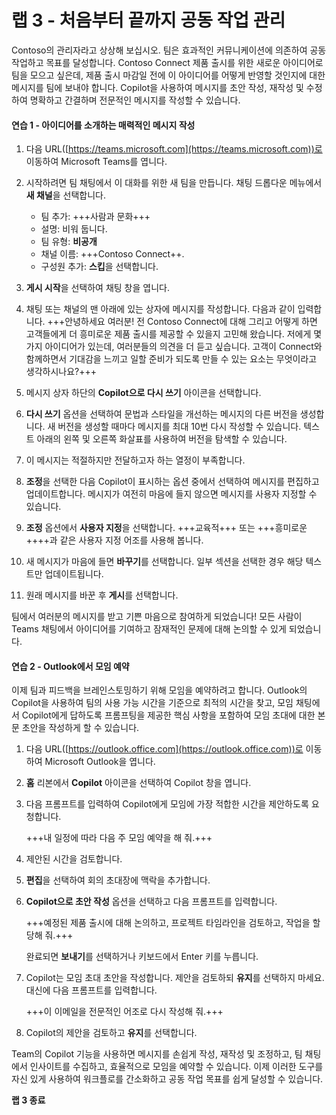 # 랩 3 - 처음부터 끝까지 공동 작업 관리

Contoso의 관리자라고 상상해 보십시오. 팀은 효과적인 커뮤니케이션에 의존하여 공동 작업하고 목표를 달성합니다. Contoso Connect 제품 출시를 위한 새로운 아이디어로 팀을 모으고 싶은데, 제품 출시 마감일 전에 이 아이디어를 어떻게 반영할 것인지에 대한 메시지를 팀에 보내야 합니다. Copilot을 사용하여 메시지를 초안 작성, 재작성 및 수정하여 명확하고 간결하며 전문적인 메시지를 작성할 수 있습니다.

#### 연습 1 - 아이디어를 소개하는 매력적인 메시지 작성

1. 다음 URL([https://teams.microsoft.com](https://teams.microsoft.com))로 이동하여 Microsoft Teams를 엽니다.

1. 시작하려면 팀 채팅에서 이 대화를 위한 새 팀을 만듭니다. 채팅 드롭다운 메뉴에서 **새 채널**을 선택합니다.

    - 팀 추가: +++사람과 문화+++
    - 설명: 비워 둡니다.
    - 팀 유형: **비공개**
    - 채널 이름: +++Contoso Connect++.
    - 구성원 추가: **스킵**을 선택합니다.

1. **게시 시작**을 선택하여 채팅 창을 엽니다.

1. 채팅 또는 채널의 맨 아래에 있는 상자에 메시지를 작성합니다. 다음과 같이 입력합니다. +++안녕하세요 여러분! 전 Contoso Connect에 대해 그리고 어떻게 하면 고객들에게 더 흥미로운 제품 출시를 제공할 수 있을지 고민해 왔습니다. 저에게 몇 가지 아이디어가 있는데, 여러분들의 의견을 더 듣고 싶습니다. 고객이 Connect와 함께하면서 기대감을 느끼고 일할 준비가 되도록 만들 수 있는 요소는 무엇이라고 생각하시나요?+++

1. 메시지 상자 하단의 **Copilot으로 다시 쓰기** 아이콘을 선택합니다.

1. **다시 쓰기** 옵션을 선택하여 문법과 스타일을 개선하는 메시지의 다른 버전을 생성합니다. 새 버전을 생성할 때마다 메시지를 최대 10번 다시 작성할 수 있습니다. 텍스트 아래의 왼쪽 및 오른쪽 화살표를 사용하여 버전을 탐색할 수 있습니다.

1. 이 메시지는 적절하지만 전달하고자 하는 열정이 부족합니다.

1. **조정**을 선택한 다음 Copilot이 표시하는 옵션 중에서 선택하여 메시지를 편집하고 업데이트합니다. 메시지가 여전히 마음에 들지 않으면 메시지를 사용자 지정할 수 있습니다.

1. **조정** 옵션에서 **사용자 지정**을 선택합니다. +++교육적+++ 또는 +++흥미로운++++과 같은 사용자 지정 어조를 사용해 봅니다.

1. 새 메시지가 마음에 들면 **바꾸기**를 선택합니다. 일부 섹션을 선택한 경우 해당 텍스트만 업데이트됩니다.

1. 원래 메시지를 바꾼 후 **게시**를 선택합니다.

팀에서 여러분의 메시지를 받고 기쁜 마음으로 참여하게 되었습니다! 모든 사람이 Teams 채팅에서 아이디어를 기여하고 잠재적인 문제에 대해 논의할 수 있게 되었습니다.

#### 연습 2 - Outlook에서 모임 예약

이제 팀과 피드백을 브레인스토밍하기 위해 모임을 예약하려고 합니다. Outlook의 Copilot을 사용하여 팀의 사용 가능 시간을 기준으로 최적의 시간을 찾고, 모임 채팅에서 Copilot에게 답하도록 프롬프팅을 제공한 핵심 사항을 포함하여 모임 초대에 대한 본문 초안을 작성하게 할 수 있습니다.

1. 다음 URL([https://outlook.office.com](https://outlook.office.com))로 이동하여 Microsoft Outlook을 엽니다.

1. **홈** 리본에서 **Copilot** 아이콘을 선택하여 Copilot 창을 엽니다.

1. 다음 프롬프트를 입력하여 Copilot에게 모임에 가장 적합한 시간을 제안하도록 요청합니다.

    +++내 일정에 따라 다음 주 모임 예약을 해 줘.+++

1. 제안된 시간을 검토합니다.

1. **편집**을 선택하여 회의 초대장에 맥락을 추가합니다.

1. **Copilot으로 초안 작성** 옵션을 선택하고 다음 프롬프트를 입력합니다.

    +++예정된 제품 출시에 대해 논의하고, 프로젝트 타임라인을 검토하고, 작업을 할당해 줘.+++

    완료되면 **보내기**를 선택하거나 키보드에서 Enter 키를 누릅니다.

1. Copilot는 모임 초대 초안을 작성합니다. 제안을 검토하되 **유지**를 선택하지 마세요. 대신에 다음 프롬프트를 입력합니다.

    +++이 이메일을 전문적인 어조로 다시 작성해 줘.+++

1. Copilot의 제안을 검토하고 **유지**를 선택합니다.

Team의 Copilot 기능을 사용하면 메시지를 손쉽게 작성, 재작성 및 조정하고, 팀 채팅에서 인사이트를 수집하고, 효율적으로 모임을 예약할 수 있습니다. 이제 이러한 도구를 자신 있게 사용하여 워크플로를 간소화하고 공동 작업 목표를 쉽게 달성할 수 있습니다.

**랩 3 종료**
